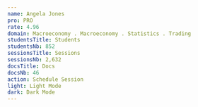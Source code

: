 ```yaml
---
name: Angela Jones
pro: PRO
rate: 4.96
domain: Macroeconomy . Macroeconomy . Statistics . Trading
studentsTitle: Students
studentsNb: 852
sessionsTitle: Sessions
sessionsNb: 2,632
docsTitle: Docs
docsNb: 46
action: Schedule Session
light: Light Mode
dark: Dark Mode
---
```

